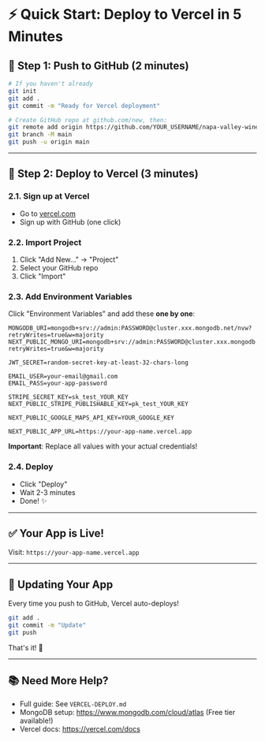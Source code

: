 # ⚡ Quick Start: Deploy to Vercel in 5 Minutes

## 🎯 Step 1: Push to GitHub (2 minutes)

```bash
# If you haven't already
git init
git add .
git commit -m "Ready for Vercel deployment"

# Create GitHub repo at github.com/new, then:
git remote add origin https://github.com/YOUR_USERNAME/napa-valley-wineries.git
git branch -M main
git push -u origin main
```

---

## 🎯 Step 2: Deploy to Vercel (3 minutes)

### 2.1. Sign up at Vercel
- Go to [vercel.com](https://vercel.com)
- Sign up with GitHub (one click)

### 2.2. Import Project
1. Click "Add New..." → "Project"
2. Select your GitHub repo
3. Click "Import"

### 2.3. Add Environment Variables
Click "Environment Variables" and add these **one by one**:

```env
MONGODB_URI=mongodb+srv://admin:PASSWORD@cluster.xxx.mongodb.net/nvw?retryWrites=true&w=majority
NEXT_PUBLIC_MONGO_URI=mongodb+srv://admin:PASSWORD@cluster.xxx.mongodb.net/nvw?retryWrites=true&w=majority

JWT_SECRET=random-secret-key-at-least-32-chars-long

EMAIL_USER=your-email@gmail.com
EMAIL_PASS=your-app-password

STRIPE_SECRET_KEY=sk_test_YOUR_KEY
NEXT_PUBLIC_STRIPE_PUBLISHABLE_KEY=pk_test_YOUR_KEY

NEXT_PUBLIC_GOOGLE_MAPS_API_KEY=YOUR_GOOGLE_KEY

NEXT_PUBLIC_APP_URL=https://your-app-name.vercel.app
```

**Important**: Replace all values with your actual credentials!

### 2.4. Deploy
- Click "Deploy"
- Wait 2-3 minutes
- Done! ✨

---

## ✅ Your App is Live!

Visit: `https://your-app-name.vercel.app`

---

## 🔄 Updating Your App

Every time you push to GitHub, Vercel auto-deploys!

```bash
git add .
git commit -m "Update"
git push
```

That's it! 🎉

---

## 📚 Need More Help?

- Full guide: See `VERCEL-DEPLOY.md`
- MongoDB setup: https://www.mongodb.com/cloud/atlas (Free tier available!)
- Vercel docs: https://vercel.com/docs


